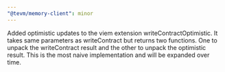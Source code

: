 ```yaml
---
"@tevm/memory-client": minor
---
```


Added optimistic updates to the viem extension writeContractOptimistic. It takes same parameters as writeContract but returns two functions. One to unpack the writeContract result and the other to unpack the optimistic result. This is the most naive implementation and will be expanded over time.
